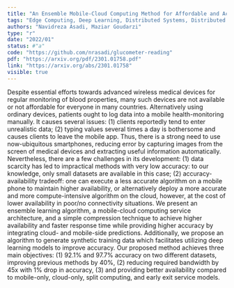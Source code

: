 ```yaml
---
title: "An Ensemble Mobile-Cloud Computing Method for Affordable and Accurate Glucometer Readout"
tags: "Edge Computing, Deep Learning, Distributed Systems, Distributed Deep Learning, Efficient Deep Learning, Scalable Deep Learning, Smart Health"
authors: "Navidreza Asadi, Maziar Goudarzi"
type: "r"
date: "2022/01"
status: #"a"
code: "https://github.com/nrasadi/glucometer-reading"
pdf: "https://arxiv.org/pdf/2301.01758.pdf"
link: "https://arxiv.org/abs/2301.01758"
visible: true
---
```

Despite essential efforts towards advanced wireless medical devices for regular monitoring of blood properties, many such devices are not available or not affordable for everyone in many countries. Alternatively using ordinary devices, patients ought to log data into a mobile health-monitoring manually. It causes several issues: (1) clients reportedly tend to enter unrealistic data; (2) typing values several times a day is bothersome and causes clients to leave the mobile app. Thus, there is a strong need to use now-ubiquitous smartphones, reducing error by capturing images from the screen of medical devices and extracting useful information automatically. Nevertheless, there are a few challenges in its development: (1) data scarcity has led to impractical methods with very low accuracy: to our knowledge, only small datasets are available in this case; (2) accuracy-availability tradeoff: one can execute a less accurate algorithm on a mobile phone to maintain higher availability, or alternatively deploy a more accurate and more compute-intensive algorithm on the cloud, however, at the cost of lower availability in poor/no connectivity situations. We present an ensemble learning algorithm, a mobile-cloud computing service architecture, and a simple compression technique to achieve higher availability and faster response time while providing higher accuracy by integrating cloud- and mobile-side predictions. Additionally, we propose an algorithm to generate synthetic training data which facilitates utilizing deep learning models to improve accuracy. Our proposed method achieves three main objectives: (1) 92.1% and 97.7% accuracy on two different datasets, improving previous methods by 40%, (2) reducing required bandwidth by 45x with 1% drop in accuracy, (3) and providing better availability compared to mobile-only, cloud-only, split computing, and early exit service models.